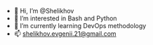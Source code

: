 - 👋 Hi, I’m @Shelikhov
- 👀 I’m interested in Bash and Python
- 🌱 I’m currently learning DevOps methodology
- 📫 shelikhov.evgenii.21@gmail.com
